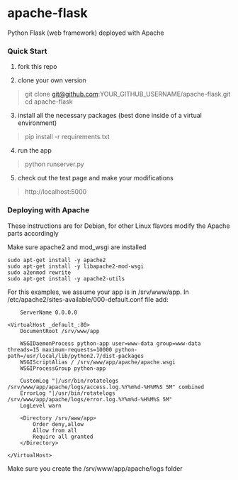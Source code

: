 apache-flask
============

Python Flask (web framework) deployed with Apache

### Quick Start

1. fork this repo

2. clone your own version
> git clone git@github.com:YOUR_GITHUB_USERNAME/apache-flask.git
> cd apache-flask

3. install all the necessary packages (best done inside of a virtual environment)
> pip install -r requirements.txt

4. run the app
> python runserver.py

5. check out the test page and make your modifications
> http://localhost:5000

### Deploying with Apache

These instructions are for Debian, for other Linux flavors modify the Apache parts accordingly

Make sure apache2 and mod_wsgi are installed

```
sudo apt-get install -y apache2
sudo apt-get install -y libapache2-mod-wsgi
sudo a2enmod rewrite
sudo apt-get install -y apache2-utils
```

For this examples, we assume your app is in /srv/www/app. In /etc/apache2/sites-available/000-default.conf file add:
```
    ServerName 0.0.0.0

<VirtualHost _default_:80>
    DocumentRoot /srv/www/app

    WSGIDaemonProcess python-app user=www-data group=www-data threads=15 maximum-requests=10000 python-path=/usr/local/lib/python2.7/dist-packages
    WSGIScriptAlias / /srv/www/app/apache/apache.wsgi
    WSGIProcessGroup python-app

    CustomLog "|/usr/bin/rotatelogs /srv/www/app/apache/logs/access.log.%Y%m%d-%H%M%S 5M" combined
    ErrorLog "|/usr/bin/rotatelogs /srv/www/app/apache/logs/error.log.%Y%m%d-%H%M%S 5M"
    LogLevel warn

    <Directory /srv/www/app>
        Order deny,allow
        Allow from all
        Require all granted
    </Directory>

</VirtualHost>
```

Make sure you create the /srv/www/app/apache/logs folder
